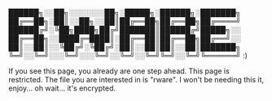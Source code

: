 
██████╗░░██╗░░░░░░░██╗░█████╗░██████╗░███████╗
██╔══██╗░██║░░██╗░░██║██╔══██╗██╔══██╗██╔════╝
██████╔╝░╚██╗████╗██╔╝███████║██████╔╝█████╗░░
██╔══██╗░░████╔═████║░██╔══██║██╔══██╗██╔══╝░░
██║░░██║░░╚██╔╝░╚██╔╝░██║░░██║██║░░██║███████╗
╚═╝░░╚═╝░░░╚═╝░░░╚═╝░░╚═╝░░╚═╝╚═╝░░╚═╝╚══════╝ :)

If you see this page, you already are one step ahead. This page is restricted.
The file you are interested in is "rware".
I won't be needing this it, enjoy... oh wait... it's encrypted.
